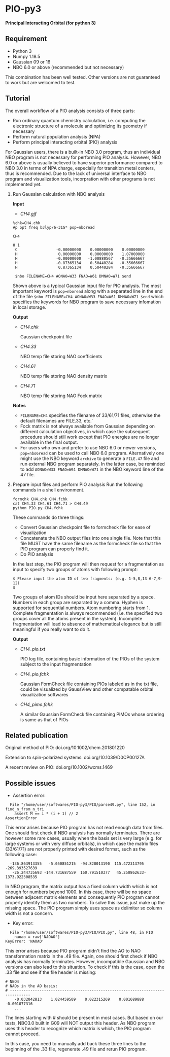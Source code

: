 # PIO-py3
**Principal Interacting Orbital (for python 3)**

## Requirement
- Python 3
- Numpy 1.18.5
- Gaussian 09 or 16
- NBO 6.0 or above (recommended but not necessary)

This combination has been well tested. Other versions are not guaranteed to work but are welcomed to test.

## Tutorial
The overall workflow of a PIO analysis consists of three parts:
- Run ordinary quantum chemistry calculation, i.e. computing the electronic structure of a molecule and optimizing its geometry if necessary
- Perform natural population analysis (NPA)
- Perform principal interacting orbital (PIO) analysis

For Gaussian users, there is a built-in NBO 3.0 program, thus an individual NBO program is not necessary for performing PIO analysis. However, NBO 6.0 or above is usually believed to have superior performance compared to NBO 3.0 in terms of NPA charge, especially for transition metal centers, thus is recommended.
Due to the lack of universal interface to NBO program and visualization tools, incorpration with other programs is not implemented yet.

1. Run Gaussian calculation with NBO analysis

    **Input**

    - *CH4.gjf*
    ```
    %chk=CH4.chk
    #p opt freq b3lyp/6-31G* pop=nboread
    
    CH4
    
    0 1
     C                 -0.00000000    0.00000000    0.00000000
     H                  0.00000000    0.00000000    1.07000000
     H                 -0.00000000   -1.00880567   -0.35666667
     H                 -0.87365134    0.50440284   -0.35666667
     H                  0.87365134    0.50440284   -0.35666667
    
     $nbo FILENAME=CH4 AONAO=W33 FNAO=W61 DMNAO=W71 $end
     ```
    Shown above is a typical Gaussian input file for PIO analysis. The most important keyword is `pop=nboread` along with a separated line in the end of the file `$nbo FILENAME=CH4 AONAO=W33 FNAO=W61 DMNAO=W71 $end` which specifies the keywords for NBO program to save necessary infomation in local storage.

    **Output**
    - *CH4.chk*

        Gaussian checkpoint file

    - *CH4.33*

        NBO temp file storing NAO coefficients

    - *CH4.61*

        NBO temp file storing NAO density matrix

    - *CH4.71*

        NBO temp file storing NAO Fock matrix

     **Notes**
     - `FILENAME=CH4` specifies the filename of 33/61/71 files, otherwise the default filenames are FILE.33, etc.`
     - Fock matrix is not always available from Gaussian depending on different calculation objectives, in which case the subsequent procedure should still work except that PIO energies are no longer available in the final output.
     - For users who own and prefer to use NBO 6.0 or newer versions, `pop=nbo6read` can be used to call NBO 6.0 program. Alternatively one might use the NBO keyword `archive` to generate a `FILE.47` file and run external NBO program separately. In the latter case, be reminded to add `AONAO=W33 FNAO=W61 DMNAO=W71` in the NBO keyword line of the 47 file.

2. Prepare input files and perform PIO analysis
    Run the following commands in a shell environment.
    ```
    formchk CH4.chk CH4.fchk
    cat CH4.33 CH4.61 CH4.71 > CH4.49
    python PIO.py CH4.fchk
    ```
    These commands do three things:
    - Convert Gaussian checkpoint file to formcheck file for ease of visualization
    - Concatenate the NBO output files into one single file. Note that this file MUST have the same filename as the formcheck file so that the PIO program can properly find it.
    - Do PIO analysis

    In the last step, the PIO program will then request for a fragmentation as input to specify two groups of atoms with following prompt:

    ```
    $ Please input the atom ID of two fragments: (e.g. 1-5,8,13 6-7,9-12)
    $
    ```
    Two groups of atom IDs should be input here separated by a space. Numbers in each group are separated by a comma. Hyphen is supported for sequential numbers. Atom numbering starts from 1. Complete fragmentation is always recommended (i.e. the specified two groups cover all the atoms present in the system). Incomplete fragmentation will lead to absence of mathematical elegance but is still meaningful if you really want to do it.

    **Output**
    - *CH4_pio.txt*

        PIO log file, containing basic information of the PIOs of the system subject to the input fragmentation

    - *CH4_pio.fchk*

        Gaussian FormCheck file containing PIOs labeled as in the txt file, could be visualized by GaussView and other compatable orbital visualization softwares

    - *CH4_pimo.fchk*

        A similar Gaussian FormCheck file containing PIMOs whose ordering is same as that of PIOs

## Related publication
Original method of PIO: doi.org/10.1002/chem.201801220

Extension to spin-polarized systems: doi.org/10.1039/D0CP00127A

A recent review on PIO: doi.org/10.1002/wcms.1469

## Possible issues
- Assertion error:
```
  File "/home/user/softwares/PIO-py3/PIO/parse49.py", line 152, in find_n_from_n_tri
    assert M == i * (i + 1) // 2
AssertionError
```
This error arises because PIO program has not read enough data from files. One should first check if NBO analysis has normally terminates.
There are however some rare cases, usually when the basis set is very large (e.g. for large systems or with very diffuse orbitals), in which case the matrix files (33/61/71) are not properly printed with desired format, such as the following case:
```
  -136.863913355   -5.050851215  -94.820013190  115.472313795 -269.393527639
   -26.244735693 -144.731687559  160.791510377   45.250862633-1373.922308535
```
In NBO program, the matrix output has a fixed column width which is not enough for numbers beyond 1000. In this case, there will be no space between adjacent matrix elements and consequently PIO program cannot properly identify them as two numbers. To solve this issue, just make up the missing space. The PIO program simply uses space as delimiter so column width is not a concern.

- Key error:
```
  File "/home/user/softwares/PIO-py3/PIO/PIO.py", line 48, in PIO
    naoao = raw['NAOAO']
KeyError: 'NAOAO'
```
This error arises because PIO program didn't find the AO to NAO transformation matrix in the .49 file. Again, one should first check if NBO analysis has normally terminates.
However, incompatible Gaussian and NBO versions can also lead to this situation. To check if this is the case, open the .33 file and see if the file header is missing:
```
# NBO4
# NAOs in the AO basis:
# -------------------------------------------------------------------------------
    -0.032042813    1.024459509    0.022315269    0.001689888   -0.001077316
    ...
```
The lines starting with # should be present in most cases. But based on our tests, NBO3.0 built in G09 will NOT output this header. As NBO program uses this header to recognize which matrix is which, the PIO program cannot proceed.

In this case, you need to manually add back these three lines to the beginning of the .33 file, regenerate .49 file and rerun PIO program.

